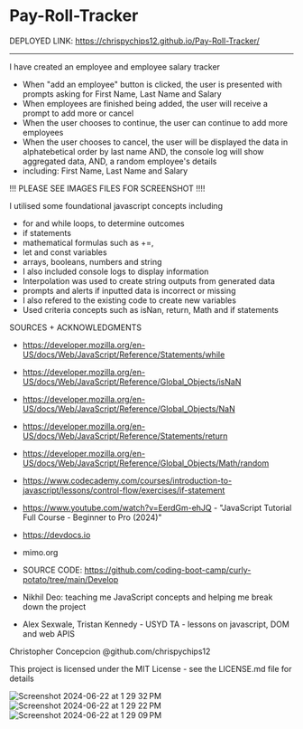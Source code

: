 # Pay-Roll-Tracker

DEPLOYED LINK: https://chrispychips12.github.io/Pay-Roll-Tracker/

_______________________________________________________________________________________________________________________________

I have created an employee and employee salary tracker

- When "add an employee" button is clicked, the user is presented with prompts asking for First Name, Last Name and Salary
- When employees are finished being added, the user will receive a prompt to add more or cancel
- When the user chooses to continue, the user can continue to add more employees
- When the user chooses to cancel, the user will be displayed the data in alphatebetical order by last name
AND, the console log will show aggregated data, AND, a random employee's details
- including: First Name, Last Name and Salary 

<a href="./assets/images/Screenshot 2024-06-22 at 1.29.09 PM.png"></a>
<a href="/assets/images/Screenshot 2024-06-22 at 1.29.22 PM.png"></a>
<a href="/assets/images/Screenshot 2024-06-22 at 1.29.32 PM.png"></a>


!!! PLEASE SEE IMAGES FILES FOR SCREENSHOT !!!!


I utilised some foundational javascript concepts including
- for and while loops, to determine outcomes
- if statements 
- mathematical formulas such as +=, 
- let and const variables
- arrays, booleans, numbers and string
- I also included console logs to display information
- Interpolation was used to create string outputs from generated data
- prompts and alerts if inputted data is incorrect or missing
- I also refered to the existing code to create new variables
- Used criteria concepts such as isNan, return, Math and if statements

SOURCES + ACKNOWLEDGMENTS
- https://developer.mozilla.org/en-US/docs/Web/JavaScript/Reference/Statements/while
- https://developer.mozilla.org/en-US/docs/Web/JavaScript/Reference/Global_Objects/isNaN
- https://developer.mozilla.org/en-US/docs/Web/JavaScript/Reference/Global_Objects/NaN
- https://developer.mozilla.org/en-US/docs/Web/JavaScript/Reference/Statements/return
- https://developer.mozilla.org/en-US/docs/Web/JavaScript/Reference/Global_Objects/Math/random
- https://www.codecademy.com/courses/introduction-to-javascript/lessons/control-flow/exercises/if-statement
- https://www.youtube.com/watch?v=EerdGm-ehJQ - "JavaScript Tutorial Full Course - Beginner to Pro (2024)"
- https://devdocs.io
- mimo.org


- SOURCE CODE: https://github.com/coding-boot-camp/curly-potato/tree/main/Develop
- Nikhil Deo: teaching me JavaScript concepts and helping me break down the project
- Alex Sexwale, Tristan Kennedy - USYD TA - lessons on javascript, DOM and web APIS

Christopher Concepcion @github.com/chrispychips12

This project is licensed under the MIT License - see the LICENSE.md file for details

![Screenshot 2024-06-22 at 1 29 32 PM](https://github.com/chrispychips12/Pay-Roll-Tracker/assets/94519893/6787ce21-0810-46e1-8ab8-bf7d5a2c86f5)
![Screenshot 2024-06-22 at 1 29 22 PM](https://github.com/chrispychips12/Pay-Roll-Tracker/assets/94519893/d842062f-94ae-4526-98f3-67f7521706e0)
![Screenshot 2024-06-22 at 1 29 09 PM](https://github.com/chrispychips12/Pay-Roll-Tracker/assets/94519893/e62e0291-583b-444a-ad28-0c56ae41d776)

